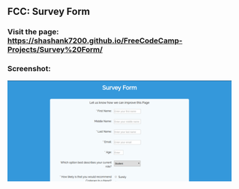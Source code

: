 ## FCC: Survey Form

### Visit the page: https://shashank7200.github.io/FreeCodeCamp-Projects/Survey%20Form/

### Screenshot:

![alt-tag](images/screenshot.png)